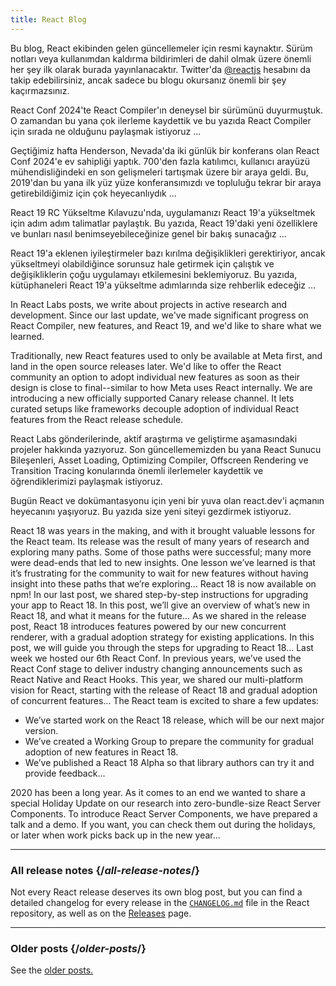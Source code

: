 ```yaml
---
title: React Blog
---
```


<Intro>

Bu blog, React ekibinden gelen güncellemeler için resmi kaynaktır. Sürüm notları veya kullanımdan kaldırma bildirimleri de dahil olmak üzere önemli her şey ilk olarak burada yayınlanacaktır. Twitter'da [@reactjs](https://twitter.com/reactjs) hesabını da takip edebilirsiniz, ancak sadece bu blogu okursanız önemli bir şey kaçırmazsınız.

</Intro>

<div className="sm:-mx-5 flex flex-col gap-5 mt-12">

<BlogCard title="React Compiler Beta Sürümü" date="21 Ekim 2024" url="/blog/2024/10/21/react-compiler-beta-release">

React Conf 2024'te React Compiler'ın deneysel bir sürümünü duyurmuştuk. O zamandan bu yana çok ilerleme kaydettik ve bu yazıda React Compiler için sırada ne olduğunu paylaşmak istiyoruz ...

</BlogCard>

<BlogCard title="React Conf 2024 Özeti" date="22 Mayıs 2024" url="/blog/2024/05/22/react-conf-2024-recap">

Geçtiğimiz hafta Henderson, Nevada'da iki günlük bir konferans olan React Conf 2024'e ev sahipliği yaptık. 700'den fazla katılımcı, kullanıcı arayüzü mühendisliğindeki en son gelişmeleri tartışmak üzere bir araya geldi. Bu, 2019'dan bu yana ilk yüz yüze konferansımızdı ve topluluğu tekrar bir araya getirebildiğimiz için çok heyecanlıydık ...

</BlogCard>

<BlogCard title="React 19 RC " date="25 Nisan 2024" url="/blog/2024/04/25/react-19">

React 19 RC Yükseltme Kılavuzu'nda, uygulamanızı React 19'a yükseltmek için adım adım talimatlar paylaştık. Bu yazıda, React 19'daki yeni özelliklere ve bunları nasıl benimseyebileceğinize genel bir bakış sunacağız ...

</BlogCard>

<BlogCard title="React 19 RC Yükseltme Kılavuzu" date="25 Nisan 2024" url="/blog/2024/04/25/react-19-upgrade-guide">

React 19'a eklenen iyileştirmeler bazı kırılma değişiklikleri gerektiriyor, ancak yükseltmeyi olabildiğince sorunsuz hale getirmek için çalıştık ve değişikliklerin çoğu uygulamayı etkilemesini beklemiyoruz. Bu yazıda, kütüphaneleri React 19'a yükseltme adımlarında size rehberlik edeceğiz ...

</BlogCard>

<BlogCard title="React Labs: What We've Been Working On – February 2024" date="February 15, 2024" url="/blog/2024/02/15/react-labs-what-we-have-been-working-on-february-2024">

In React Labs posts, we write about projects in active research and development. Since our last update, we've made significant progress on React Compiler, new features, and React 19, and we'd like to share what we learned.

</BlogCard>

<BlogCard title="React Canaries: Incremental Feature Rollout Outside Meta" date="May 3, 2023" url="/blog/2023/05/03/react-canaries">

Traditionally, new React features used to only be available at Meta first, and land in the open source releases later. We'd like to offer the React community an option to adopt individual new features as soon as their design is close to final--similar to how Meta uses React internally. We are introducing a new officially supported Canary release channel. It lets curated setups like frameworks decouple adoption of individual React features from the React release schedule.

</BlogCard>

<BlogCard title="React Labs: Neler Üzerinde Çalışıyoruz - Mart 2023" date="22 Mart 2023" url="/blog/2023/03/22/react-labs-what-we-have-been-working-on-march-2023">

React Labs gönderilerinde, aktif araştırma ve geliştirme aşamasındaki projeler hakkında yazıyoruz. Son güncellememizden bu yana React Sunucu Bileşenleri, Asset Loading, Optimizing Compiler, Offscreen Rendering ve Transition Tracing konularında önemli ilerlemeler kaydettik ve öğrendiklerimizi paylaşmak istiyoruz.

</BlogCard>


<BlogCard title="react.dev ile tanışın" date="16 Mart 2023" url="/blog/2023/03/16/introducing-react-dev">

Bugün React ve dokümantasyonu için yeni bir yuva olan react.dev'i açmanın heyecanını yaşıyoruz. Bu yazıda size yeni siteyi gezdirmek istiyoruz.

</BlogCard>


<BlogCard title="React Labs: What We've Been Working On – June 2022" date="June 15, 2022" url="/blog/2022/06/15/react-labs-what-we-have-been-working-on-june-2022">
React 18 was years in the making, and with it brought valuable lessons for the React team. Its release was the result of many years of research and exploring many paths. Some of those paths were successful; many more were dead-ends that led to new insights. One lesson we’ve learned is that it’s frustrating for the community to wait for new features without having insight into these paths that we’re exploring...
</BlogCard>

<BlogCard title="React v18.0" date="March 29, 2022" url="/blog/2022/03/29/react-v18">
React 18 is now available on npm! In our last post, we shared step-by-step instructions for upgrading your app to React 18. In this post, we’ll give an overview of what’s new in React 18, and what it means for the future...
</BlogCard>

<BlogCard title="How to Upgrade to React 18" date="March 8, 2022" url="/blog/2022/03/08/react-18-upgrade-guide">
As we shared in the release post, React 18 introduces features powered by our new concurrent renderer, with a gradual adoption strategy for existing applications. In this post, we will guide you through the steps for upgrading to React 18...
</BlogCard>

<BlogCard title="React Conf 2021 Recap" date="December 17, 2021" url="/blog/2021/12/17/react-conf-2021-recap">
Last week we hosted our 6th React Conf.  In previous years, we’ve used the React Conf stage to deliver industry changing announcements such as React Native and React Hooks. This year, we shared our multi-platform vision for React, starting with the release of React 18 and gradual adoption of concurrent features...
</BlogCard>

<BlogCard title="The Plan for React 18" date="June 8, 2021" url="/blog/2021/06/08/the-plan-for-react-18">
The React team is excited to share a few updates:

- We’ve started work on the React 18 release, which will be our next major version.
- We’ve created a Working Group to prepare the community for gradual adoption of new features in React 18.
- We’ve published a React 18 Alpha so that library authors can try it and provide feedback...
</BlogCard>

<BlogCard title="Introducing Zero-Bundle-Size React Server Components" date="December 21, 2020" url="/blog/2020/12/21/data-fetching-with-react-server-components">
2020 has been a long year. As it comes to an end we wanted to share a special Holiday Update on our research into zero-bundle-size React Server Components. To introduce React Server Components, we have prepared a talk and a demo. If you want, you can check them out during the holidays, or later when work picks back up in the new year...
</BlogCard>

</div>

---

### All release notes {/*all-release-notes*/}

Not every React release deserves its own blog post, but you can find a detailed changelog for every release in the [`CHANGELOG.md`](https://github.com/facebook/react/blob/main/CHANGELOG.md) file in the React repository, as well as on the [Releases](https://github.com/facebook/react/releases) page.

---

### Older posts {/*older-posts*/}

See the [older posts.](https://reactjs.org/blog/all.html)

<div className="h-12"></div>
